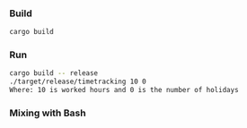 ### Build
```bash
cargo build
```
### Run
```bash
cargo build -- release
./target/release/timetracking 10 0
Where: 10 is worked hours and 0 is the number of holidays
```

### Mixing with Bash
```

```